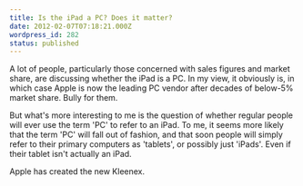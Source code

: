 ```yaml
---
title: Is the iPad a PC? Does it matter?
date: 2012-02-07T07:18:21.000Z
wordpress_id: 282
status: published
---
```


A lot of people, particularly those concerned with sales figures and market share, are discussing whether the iPad is a PC. In my view, it obviously is, in which case Apple is now the leading PC vendor after decades of below-5% market share. Bully for them.

But what's more interesting to me is the question of whether regular people will ever use the term 'PC' to refer to an iPad. To me, it seems more likely that the term 'PC' will fall out of fashion, and that soon people will simply refer to their primary computers as 'tablets', or possibly just 'iPads'. Even if their tablet isn't actually an iPad.

Apple has created the new Kleenex.
